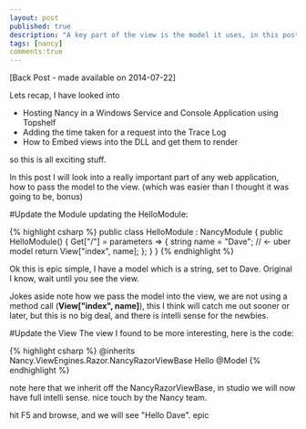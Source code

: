 ```yaml
---
layout: post
published: true
description: "A key part of the view is the model it uses, in this post I have a look into how to pass a simple model to a Razor view, on the Nancy platform."
tags: [nancy]
comments:true
---
```

[Back Post - made available on 2014-07-22]

Lets recap, I have looked into

* Hosting Nancy in a Windows Service and Console Application using Topshelf
* Adding the time taken for a request into the Trace Log
* How to Embed views into the DLL and get them to render

so this is all exciting stuff.

In this post I will look into a really important part of any web application, how to pass the model to the view. (which was easier than I thought it was going to be, bonus)

#Update the Module
updating the HelloModule:

{% highlight csharp %}
public class HelloModule : NancyModule
{
    public HelloModule()
    {
        Get["/"] = parameters =>
        {
            string name = "Dave"; // <- uber model 
            return View["index", name];
        };
    }
}
{% endhighlight %}

Ok this is epic simple, I have a model which is a string, set to Dave. Original I know, wait until you see the view.

Jokes aside note how we pass the model into the view, we are not using a method call (**View["index", name]**), this I think will catch me out sooner or later, but this is no big deal, and there is intelli sense for the newbies.

#Update the View
The view I found to be more interesting, here is the code:

{% highlight csharp %}
@inherits Nancy.ViewEngines.Razor.NancyRazorViewBase<string>
Hello @Model
{% endhighlight %}

note here that we inherit off the NancyRazorViewBase, in studio we will now have full intelli sense. nice touch by the Nancy team.

hit F5 and browse, and we will see "Hello Dave". epic